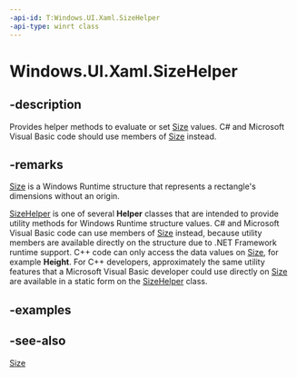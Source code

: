 ```yaml
---
-api-id: T:Windows.UI.Xaml.SizeHelper
-api-type: winrt class
---
```


<!-- Class syntax.
public class SizeHelper : Windows.UI.Xaml.ISizeHelper
-->

# Windows.UI.Xaml.SizeHelper

## -description

Provides helper methods to evaluate or set [Size](../windows.foundation/size.md) values. C# and Microsoft Visual Basic code should use members of [Size](../windows.foundation/size.md) instead.

## -remarks

 [Size](../windows.foundation/size.md) is a Windows Runtime structure that represents a rectangle's dimensions without an origin.

[SizeHelper](sizehelper.md) is one of several **Helper** classes that are intended to provide utility methods for Windows Runtime structure values. C# and Microsoft Visual Basic code can use members of [Size](../windows.foundation/size.md) instead, because utility members are available directly on the structure due to .NET Framework runtime support. C++ code can only access the data values on [Size](../windows.foundation/size.md), for example **Height**. For C++ developers, approximately the same utility features that a Microsoft Visual Basic developer could use directly on [Size](../windows.foundation/size.md) are available in a static form on the [SizeHelper](sizehelper.md) class.

## -examples

## -see-also

[Size](../windows.foundation/size.md)